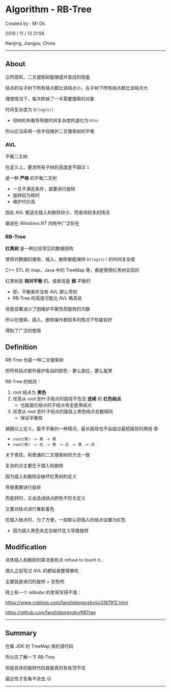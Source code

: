 # Algorithm - RB-Tree

Created by : Mr Dk.

2019 / 11 / 13 21:56

Nanjing, Jiangsu, China

---

## About

众所周知，二叉搜索树能够提升查找的性能

结点的左子树下所有结点都比该结点小，右子树下所有结点都比该结点大

理想情况下，每次砍掉了一半需要搜索的对象

时间复杂度为 `O(log(n))`

* 但树的失衡将导致时间复杂度的退化为 `O(n)`

所以应当采用一些手段维护二叉搜索树的平衡

### AVL

平衡二叉树

在定义上，要求所有子树的高度差不超过 `1`

是一种 __严格__ 的平衡二叉树

* 一旦不满足条件，就要进行旋转
* 旋转较为耗时
* 维护代价高

因此 AVL 更适合插入和删除较少，而查询较多的情况

据说在 _Windows NT_ 内核中广泛存在

### RB-Tree

__红黑树__ 是一种比较常见的数据结构

使得对数据的搜索、插入、删除都能保持 `O(log(n))` 的时间复杂度

C++ STL 的 map，Java 中的 TreeMap 等，都是使用红黑树实现的

红黑树是 __相对平衡__ 的，或者说是 __弱__ 平衡的

* 即，平衡条件没有 AVL 那么苛刻
* RB-Tree 的高度可能比 AVL 略高些

但是显著减少了因维护平衡性而旋转的次数

所以在搜索、插入、删除操作都较多的情况下性能较好

得到了广泛的使用

## Definition

RB-Tree 也是一种二叉搜索树

但所有结点额外维护各自的颜色 - 要么是红，要么是黑

RB-Tree 的规则：

1. root 结点为 __黑色__
2. 任意从 root 到叶子结点的路径不包含 __连续__ 的 __红色结点__
    * 也就是红结点的子结点肯定是黑结点
3. 任意从 root 到叶子结点的路径上黑色结点总数相同
    * 保证平衡性

根据以上定义，最不平衡的一种情况，最长路径也不会超过最短路径的两倍 😨

* `root(黑) -> 黑 -> 黑`
* `root(黑) -> 红 -> 黑 -> 红 -> 黑 -> 红`

关于查找，和普通的二叉搜索树的方法一致

复杂的点主要在于插入和删除

因为插入和删除会破坏红黑树的定义

导致需要进行旋转

而旋转时，又会造成结点颜色不符合定义

又要对结点进行重新着色

在插入结点时，为了方便，一般默认将插入的结点设置为红色

* 因为插入黑色肯定会破坏定义导致旋转

## Modification

具体插入和删除的算法我有点 refuse to touch it...

很久之前写过 AVL 的都给我整得够呛

主要就是递归的旋转 + 变色吧

网上有一个 _alibaba_ 的老哥写得不错：

https://www.cnblogs.com/fanzhidongyzby/p/3187912.html

https://github.com/fanzhidongyzby/RBTree

---

## Summary

在看 JDK 的 TreeMap 类的源代码

所以先了解一下 RB-Tree

但是具体的旋转代码我是真的有些顶不住

最近性子急看不进去 😌

---

